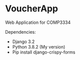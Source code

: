 # VoucherApp
Web Application for COMP3334

Dependencies:
  - Django 3.2
  - Python 3.8.2 (My version) 
  - Pip install django-crispy-forms
